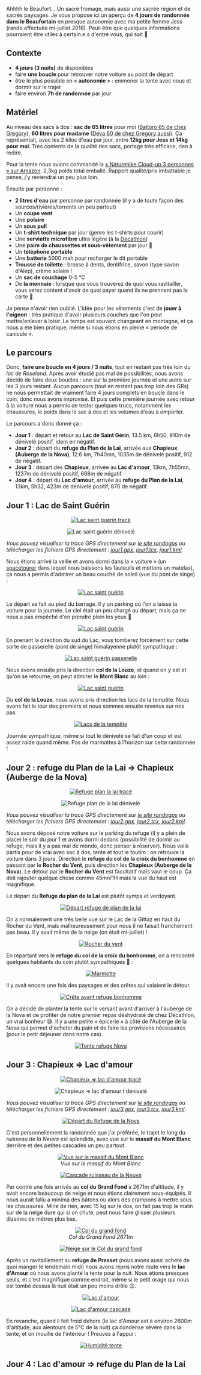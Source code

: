 <!-- 
.. title: Randonner 4 jours dans le beaufortain
.. slug: randonner-4-jours-dans-le-beaufortain
.. date: 2018-08-04 09:12:00+02:00
.. tags: Randonnée, Nature
.. status: draft
.. link: 
.. description: 
.. type: text
-->

Ahhhh le Beaufort… Un sacré fromage, mais aussi une sacrée région et de sacrés paysages. Je vous propose ici un aperçu de __4 jours de randonnée dans le Beaufortain__ en presque autonomie avec ma petite femme Jess (rando effectuée mi-juillet 2018). Peut-être que quelques informations pourraient être utiles à certain.e.s d'entre vous, qui sait 🙂

<!-- TEASER_END -->

## Contexte

- **4 jours (3 nuits)** de disponibles
- faire **une boucle** pour retrouver notre voiture au point de départ
- être le plus possible en « **autonomie** » : emmener la tente avec nous et dormir sur le trajet
- faire environ **7h de randonnée** par jour

## Matériel

Au niveau des sacs à dos : __sac de 65 litres__ pour moi ([Baltoro 65 de chez Gregory](https://www.i-trekkings.net/test-outdoor/test-sac-a-dos-gregory-baltoro-65/)), __60 litres pour madame__ ([Deva 60 de chez Gregory aussi](https://eu.gregorypacks.com/fr-fr/deva-60-s/65033.html)). Ça représentait, avec les 2 kilos d'eau par jour, entre __12kg pour Jess et 14kg pour moi__. Très contents de la qualité des sacs, portage très efficace, rien à redire.

Pour la tente nous avions commandé la [« Naturehike Cloud-up 3 personnes » sur Amazon](https://www.amazon.fr/gp/product/B074HWCDM6/). 2,3kg poids total emballé. Rapport qualité/prix imbattable je pense, j'y reviendrai un peu plus loin.

Ensuite par personne :

- **2 litres d'eau** par personne par randonnée (il y a de toute façon des sources/rivières/torrents un peu partout)
- Un **coupe vent**
- Une **polaire**
- Un **sous pull**
- Un **t-shirt technique** par jour (genre les t-shirts pour courir)
- Une **serviette microfibre** ultra légère (à la [Decathlon](https://www.decathlon.fr/serviette-microfibre-rose-xl-id_8402378.html))
- Une **paire de chaussettes et sous-vêtement** par jour 🙂
- Un **téléphone portable**
- Une **batterie** 5000 mah pour recharger le dit portable
- **Trousse de toilette** : brosse à dents, dentifrice, savon (type savon d'Alep), crème solaire !
- Un **sac de couchage** 0-5 °C
- De **la monnaie** : lorsque que vous trouverez de quoi vous ravitailler, vous serez content d'avoir de quoi payer quand ils ne prennent pas la carte 🙂.

Je pense n'avoir rien oublié. L'idée pour les vêtements c'est de __jouer à l'oignon__ : très pratique d'avoir plusieurs couches que l'on peut mettre/enlever à loisir. Le temps est souvent changeant en montagne, et ça nous a été bien pratique, même si nous étions en pleine « période de canicule ».

## Le parcours

Donc, __faire une boucle en 4 jours / 3 nuits__, tout en restant pas très loin du _lac de Roseland_. Après avoir étudié pas mal de possibilités, nous avons décidé de faire deux boucles : une sur la première journée et une autre sur les 3 jours restant. Aucun parcours (tout en restant pas trop loin des GRs) ne nous permettait de vraiment faire 4 jours complets en boucle dans le coin, donc nous avons improvisé. Et puis cette première journée avec retour à la voiture nous a permis de tester quelques trucs, notamment les chaussures, le poids dans le sac à dos et les volumes d'eau à emporter.

Le parcours a donc donné ça :

- **Jour 1** : départ et retour au **Lac de Saint Gérin**, 13.5 km, 6h50, 910m de dénivelé positif, idem en négatif.
- **Jour 2** : départ du **refuge du Plan de la Lai**, arrivée aux **Chapieux (Auberge de la Nova)**, 12.6 km, 7h40mn, 1035m de dénivelé positif, 912 de négatif.
- **Jour 3** : départ des **Chapieux**, arrivée au **Lac d'amour**, 13km, 7h55mn, 1237m de dénivelé positif, 668m de négatif.
- **Jour 4** : départ du **Lac d'amour**, arrivée au **refuge du Plan de la Lai**, 13km, 5h32, 423m de denivelé positif, 870 de négatif.

## Jour 1 : Lac de Saint Guérin


<p style="text-align:center;">
<a href="/images/randonnee_beaufortain/lac_saint_guerin_trace.png"><img src="/images/randonnee_beaufortain/lac_saint_guerin_trace.png" alt="Lac saint guérin tracé" /></a>
</p>


<p style="text-align:center;">
<img src="/images/randonnee_beaufortain/lac_saint_guerin_denivele.png" alt="Lac saint guérin dénivelé" />
</p>

_Vous pouvez visualiser la trace GPS directement sur [le site randogps](https://www.randogps.net/visutrace-topo.php?id=74916) ou télécharger les fichiers GPS directement : <a href="/resources/maps/jour1.gpx">jour1.gpx</a>, <a href="/resources/maps/jour1.tcx">jour1.tcx</a>, <a href="/resources/maps/jour1.tcx">jour1.kml</a>._

Nous étions arrivé la veille et avons dormi dans la « voiture » (un [spacetourer](https://www.citroen.fr/vehicules-neufs/citroen/citroen-spacetourer/description.html) dans lequel nous baissons les fauteuils et mettons un matelas), ça nous a permis d'admirer un beau couché de soleil (vue du pont de singe) :


<p style="text-align:center;">
<a href="/images/randonnee_beaufortain/lac_saint_guerin_chouche_soleil.jpg"><img src="/images/randonnee_beaufortain/lac_saint_guerin_couche_soleil_small.jpg" alt="Lac saint guérin" /></a>
</p>

Le départ se fait au pied du barrage. Il y un parking où l'on a laissé la voiture pour la journée. Le ciel était un peu chargé au départ, mais ça ne nous a pas empêché d'en prendre plein les yeux 🙂

<p style="text-align:center;">
<a href="/images/randonnee_beaufortain/lac_saint_guerin_2.jpg"><img src="/images/randonnee_beaufortain/lac_saint_guerin_2_small.jpg" alt="Lac saint guérin" /></a>
</p>

En prenant la direction du sud du Lac, vous tomberez forcément sur cette sorte de passerelle (pont de singe) himalayenne plutôt sympathique :

<p style="text-align:center;">
<a href="/images/randonnee_beaufortain/lac_saint_passerelle.jpg"><img src="/images/randonnee_beaufortain/lac_saint_guerin_passerelle_small.jpg" alt="Lac saint guérin passerelle" /></a>
</p>

Nous avons ensuite pris la direction __col de la Louze__, et quand on y est et qu'on se retourne, on peut admirer le **Mont Blanc** au loin :

<p style="text-align:center;">
<a href="/images/randonnee_beaufortain/lac_saint_guerin_3.jpg"><img src="/images/randonnee_beaufortain/lac_saint_guerin_3_small.jpg" alt="Lac saint guérin" /></a>
</p>

Du **col de la Louze**, nous avons pris direction les lacs de la tempête. Nous avons fait le tour des premiers et nous sommes ensuite revenus sur nos pas.

<p style="text-align:center;">
<a href="/images/randonnee_beaufortain/lacs_de_la_tempete.jpg"><img src="/images/randonnee_beaufortain/lacs_de_la_tempete_small.jpg" alt="Lacs de la tempête" /></a>
</p>

Journée sympathique, même si tout le dénivelé se fait d'un coup et est assez raide quand même. Pas de marmottes à l'horizon sur cette randonnée !


## Jour 2 : refuge du Plan de la Lai => Chapieux (Auberge de la Nova)


<p style="text-align:center;">
<a href="/images/randonnee_beaufortain/refuge_plan_la_lai_trace.png"><img src="/images/randonnee_beaufortain/refuge_plan_la_lai_trace.png" alt="Refuge plan la lai tracé" /></a>
</p>


<p style="text-align:center;">
<img src="/images/randonnee_beaufortain/refuge_plan_la_lai_denivele.png" alt="Refuge plan de la lai dénivelé" />
</p>

_Vous pouvez visualiser la trace GPS directement sur [le site randogps](http://www.randogps.net/visutrace-topo.php?id=74932) ou télécharger les fichiers GPS directement : <a href="/resources/maps/jour2.gpx">jour2.gpx</a>, <a href="/resources/maps/jour2.tcx">jour2.tcx</a>, <a href="/resources/maps/jour2.tcx">jour2.kml</a>._

Nous avons déposé notre voiture sur le parking du refuge (il y a plein de place) le soir du jour 1 et avons dormi dedans (possibilité de dormir au refuge, mais il y a pas mal de monde, donc penser à réserver). Nous voilà partis pour de vrai avec sac à dos, tente et tout le toutim : on retrouve la voiture dans 3 jours. Direction  le **refuge du col de la croix du bonhomme** en passant par le **Rocher du Vent**, puis direction les **Chapieux (Auberge de la Nova**). Le détour par le **Rocher du Vent** est facultatif mais vaut le coup. Ça doit rajouter quelque chose comme 45mn/1H mais la vue du haut est magnifique.

Le départ du **Refuge du plan de la Lai** est plutôt sympa et verdoyant.


<p style="text-align:center;">
<a href="/images/randonnee_beaufortain/refuge_plan_de_la_lai_depart.jpg"><img src="/images/randonnee_beaufortain/refuge_plan_de_la_lai_depart_small.jpg" alt="Départ refuge de plan de la lai" /></a>
</p>

On a normalement une très belle vue sur le Lac de la Gittaz en haut du Rocher du Vent, mais malheureusement pour nous il ne faisait franchement pas beau. Il y avait même de la neige (on était mi-juillet) !


<p style="text-align:center;">
<a href="/images/randonnee_beaufortain/rocher_du_vent.jpg"><img src="/images/randonnee_beaufortain/rocher_du_vent_small.jpg" alt="Rocher du vent" /></a>
</p>

En repartant vers le **refuge du col de la croix du bonhomme**, on a rencontré quelques habitants du coin plutôt sympathiques 🙂 :

<p style="text-align:center;">
<a href="/images/randonnee_beaufortain/marmotte.jpg"><img src="/images/randonnee_beaufortain/marmotte_small.jpg" alt="Marmotte" /></a>
</p>

Il y avait encore une fois des paysages et des crêtes qui valaient le détour.

<p style="text-align:center;">
<a href="/images/randonnee_beaufortain/jour2_crete_avant_refuge_bonhomme.jpg"><img src="/images/randonnee_beaufortain/jour2_crete_avant_refuge_bonhomme_small.jpg" alt="Crête avant refuge bonhomme" /></a>
</p>

On a décidé de planter la tente sur le versant avant d'arriver à l'auberge de la Nova et de profiter de notre premier repas déshydraté de chez Décathlon, un vrai bonheur 😅. Il y a une petite « épicerie » à côté de l'Auberge de la Nova qui permet d'acheter du pain et de faire les provisions nécessaires (pour le petit déjeuner dans notre cas).


<p style="text-align:center;">
<a href="/images/randonnee_beaufortain/tente_nova.jpg"><img src="/images/randonnee_beaufortain/tente_nova_small.jpg" alt="Tente refuge Nova" /></a>
</p>

## Jour 3 : Chapieux => Lac d'amour

<p style="text-align:center;">
<a href="/images/randonnee_beaufortain/chapieux_lac_amour_trace.png"><img src="/images/randonnee_beaufortain/chapieux_lac_amour_trace.png" alt="Chapieux => lac d'amour tracé" /></a>
</p>


<p style="text-align:center;">
<img src="/images/randonnee_beaufortain/chapieux_lac_amour_denivele.png" alt="Chapieux => lac d'amour t dénivelé" />
</p>

_Vous pouvez visualiser la trace GPS directement sur [le site randogps](http://www.randogps.net/visutrace-topo.php?id=99271) ou télécharger les fichiers GPS directement : <a href="/resources/maps/jour3.gpx">jour3.gpx</a>, <a href="/resources/maps/jour3.tcx">jour3.tcx</a>, <a href="/resources/maps/jour3.tcx">jour3.kml</a>._


<p style="text-align:center;">
<a href="/images/randonnee_beaufortain/jour3_depart_matinal.jpg"><img src="/images/randonnee_beaufortain/jour3_depart_matinal_small.jpg" alt="Départ du Refuge de la Nova" /></a>
</p>

C'est personnellement la randonnée que j'ai préférée, le trajet le long du _ruisseau de la Neuva_ est splendide, avec vue sur le __massif du Mont Blanc__ derrière et des petites cascades un peu partout.

<p style="text-align:center;">
<a href="/images/randonnee_beaufortain/jour3_mont_blanc.jpg"><img src="/images/randonnee_beaufortain/jour3_mont_blanc_small.jpg" alt="Vue sur le massif du Mont Blanc" /></a>
<br/>
<em>Vue sur le massif du Mont Blanc</em>
</p>


<p style="text-align:center;">
<a href="/images/randonnee_beaufortain/jour3_cascade.jpg"><img src="/images/randonnee_beaufortain/jour3_cascade_small.jpg" alt="Cascade ruisseau de la Neuva" /></a>
</p>

Par contre une fois arrivés au __col du Grand Fond__ à 2671m d'altitude, il y avait encore beaucoup de neige et nous étions clairement sous-équipés. Il nous aurait fallu a minima des bâtons ou alors des crampons à mettre sous les chaussures. Mine de rien, avec 15 kg sur le dos, on fait pas trop le malin sur de la neige dure qui si on chute, peut nous faire glisser plusieurs dizaines de mètres plus bas.


<p style="text-align:center;">
<a href="/images/randonnee_beaufortain/jour3_col_grand_fond.jpg"><img src="/images/randonnee_beaufortain/jour3_col_grand_fond_small.jpg" alt="Col du grand fond" /></a>
<br/>
<em>Col du Grand Fond 2671m</em>
</p>


<p style="text-align:center;">
<a href="/images/randonnee_beaufortain/jour3_col_grand_fond_neige.jpg"><img src="/images/randonnee_beaufortain/jour3_col_grand_fond_neige_small.jpg" alt="Neige sur le Col du grand fond" /></a>
</p>

Après un ravitaillement au __refuge de Presset__ (nous avons aussi acheté de quoi manger le lendemain midi) nous avons repris notre route vers le __lac d'Amour__ où nous avons planté la tente pour la nuit. Nous étions presques seuls, et c'est magnifique comme endroit, même si le petit orage qui nous est tombé dessus là nuit était un peu moins drôle 😉.


<p style="text-align:center;">
<a href="/images/randonnee_beaufortain/jour3_lac_amour.jpg"><img src="/images/randonnee_beaufortain/jour3_lac_amour_small.jpg" alt="Lac d'amour" /></a>
</p>


<p style="text-align:center;">
<a href="/images/randonnee_beaufortain/jour3_lac_amour_cascade.jpg"><img src="/images/randonnee_beaufortain/jour3_lac_amour_cascade_small.jpg" alt="Lac d'amour cascade" /></a>
</p>

 En revanche, quand il fait froid dehors (le lac d'Amour est à environ 2600m d'altitude, aux alentours de 5°C de la nuit) ça condense sévère dans la tente, et on mouille de l'intérieur ! Preuves à l'appui :

<p style="text-align:center;">
<a href="/images/randonnee_beaufortain/tente_humidite.jpg"><img src="/images/randonnee_beaufortain/tente_humidite_small.jpg" alt="Humidité tente" /></a>
</p>

## Jour 4 : Lac d'amour => refuge du Plan de la Lai
